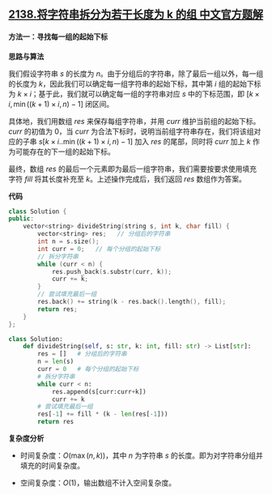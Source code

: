 ## [2138.将字符串拆分为若干长度为 k 的组 中文官方题解](https://leetcode.cn/problems/divide-a-string-into-groups-of-size-k/solutions/100000/jiang-zi-fu-chuan-chai-fen-wei-ruo-gan-c-264k)

#### 方法一：寻找每一组的起始下标

**思路与算法**

我们假设字符串 $s$ 的长度为 $n$。由于分组后的字符串，除了最后一组以外，每一组的长度为 $k$，因此我们可以确定每一组字符串的起始下标，其中第 $i$ 组的起始下标为 $k\times i$；基于此，我们就可以确定每一组的字符串对应 $s$ 中的下标范围，即 $[k\times i, \min((k + 1)\times i, n) - 1]$ 闭区间。

具体地，我们用数组 $\textit{res}$ 来保存每组字符串，并用 $\textit{curr}$ 维护当前组的起始下标。$\textit{curr}$ 的初值为 $0$，当 $\textit{curr}$ 为合法下标时，说明当前组字符串存在，我们将该组对应的子串 $s[k\times i..\min((k + 1)\times i, n) - 1]$ 加入 $\textit{res}$ 的尾部，同时将 $\textit{curr}$ 加上 $k$ 作为可能存在的下一组的起始下标。

最终，数组 $\textit{res}$ 的最后一个元素即为最后一组字符串，我们需要按要求使用填充字符 $\textit{fill}$ 将其长度补充至 $k$。上述操作完成后，我们返回 $\textit{res}$ 数组作为答案。

**代码**

```C++ [sol1-C++]
class Solution {
public:
    vector<string> divideString(string s, int k, char fill) {
        vector<string> res;   // 分组后的字符串
        int n = s.size();
        int curr = 0;   // 每个分组的起始下标
        // 拆分字符串
        while (curr < n) {
            res.push_back(s.substr(curr, k));
            curr += k;
        }
        // 尝试填充最后一组
        res.back() += string(k - res.back().length(), fill);
        return res;
    }
};
```


```Python [sol1-Python3]
class Solution:
    def divideString(self, s: str, k: int, fill: str) -> List[str]:
        res = []   # 分组后的字符串
        n = len(s)
        curr = 0   # 每个分组的起始下标
        # 拆分字符串
        while curr < n:
            res.append(s[curr:curr+k])
            curr += k
        # 尝试填充最后一组
        res[-1] += fill * (k - len(res[-1]))
        return res
```


**复杂度分析**

- 时间复杂度：$O(\max(n, k))$，其中 $n$ 为字符串 $s$ 的长度。即为对字符串分组并填充的时间复杂度。

- 空间复杂度：$O(1)$，输出数组不计入空间复杂度。